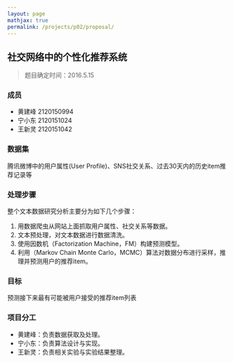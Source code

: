 ```yaml
---
layout: page
mathjax: true
permalink: /projects/p02/proposal/
---
```


## 社交网络中的个性化推荐系统

> 题目确定时间：2016.5.15

### 成员

- 黄建峰 2120150994
- 宁小东 2120151024
- 王新灵 2120151042

### 数据集

腾讯微博中的用户属性(User Profile)、SNS社交关系、过去30天内的历史item推荐记录等

### 处理步骤

整个文本数据研究分析主要分为如下几个步骤：  
1. 用数据爬虫从网站上面抓取用户属性、社交关系等数据。  
2. 文本预处理，对文本数据进行数据清洗。  
3. 使用因数机（Factorization Machine，FM）构建预测模型。  
4. 利用（Markov Chain Monte Carlo，MCMC）算法对数据分布进行采样，推理并预测用户的推荐item。  

### 目标

预测接下来最有可能被用户接受的推荐item列表

### 项目分工

-	黄建峰：负责数据获取及处理。
-	宁小东：负责算法设计与实现。
-	王新灵：负责相关实验与实验结果整理。

